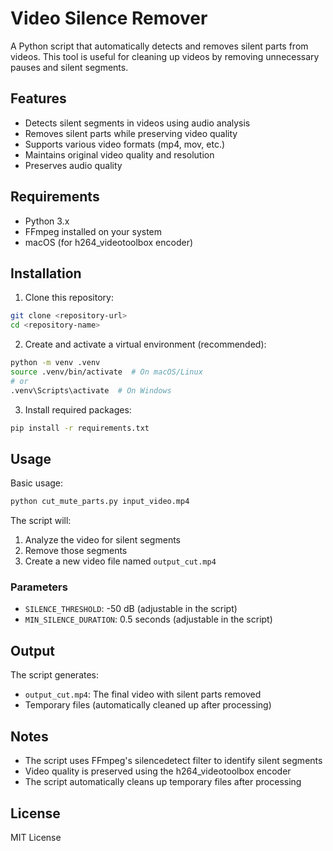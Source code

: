# Video Silence Remover

A Python script that automatically detects and removes silent parts from videos. This tool is useful for cleaning up videos by removing unnecessary pauses and silent segments.

## Features

- Detects silent segments in videos using audio analysis
- Removes silent parts while preserving video quality
- Supports various video formats (mp4, mov, etc.)
- Maintains original video quality and resolution
- Preserves audio quality

## Requirements

- Python 3.x
- FFmpeg installed on your system
- macOS (for h264_videotoolbox encoder)

## Installation

1. Clone this repository:

```bash
git clone <repository-url>
cd <repository-name>
```

2. Create and activate a virtual environment (recommended):

```bash
python -m venv .venv
source .venv/bin/activate  # On macOS/Linux
# or
.venv\Scripts\activate  # On Windows
```

3. Install required packages:

```bash
pip install -r requirements.txt
```

## Usage

Basic usage:

```bash
python cut_mute_parts.py input_video.mp4
```

The script will:

1. Analyze the video for silent segments
2. Remove those segments
3. Create a new video file named `output_cut.mp4`

### Parameters

- `SILENCE_THRESHOLD`: -50 dB (adjustable in the script)
- `MIN_SILENCE_DURATION`: 0.5 seconds (adjustable in the script)

## Output

The script generates:

- `output_cut.mp4`: The final video with silent parts removed
- Temporary files (automatically cleaned up after processing)

## Notes

- The script uses FFmpeg's silencedetect filter to identify silent segments
- Video quality is preserved using the h264_videotoolbox encoder
- The script automatically cleans up temporary files after processing

## License

MIT License
